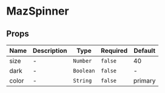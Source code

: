 # MazSpinner

## Props

<!-- @vuese:MazSpinner:props:start -->
|Name|Description|Type|Required|Default|
|---|---|---|---|---|
|size|-|`Number`|`false`|40|
|dark|-|`Boolean`|`false`|-|
|color|-|`String`|`false`|primary|

<!-- @vuese:MazSpinner:props:end -->



